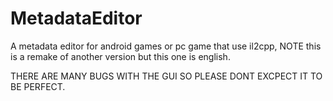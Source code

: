 # MetadataEditor
A metadata editor for android games or pc game that use il2cpp, NOTE this is a remake of another version but this one is english.

THERE ARE MANY BUGS WITH THE GUI SO PLEASE DONT EXCPECT IT TO BE PERFECT.
